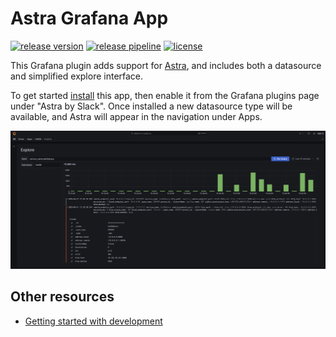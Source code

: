 # Astra Grafana App

[![release version](https://img.shields.io/github/v/release/slackhq/slack-astra-app?include_prereleases)](https://github.com/slackhq/slack-astra-app/releases)
[![release pipeline](https://img.shields.io/github/actions/workflow/status/slackhq/slack-astra-app/release.yml?label=release)](https://github.com/slackhq/slack-astra-app/actions/workflows/release.yml)
[![license](https://img.shields.io/github/license/slackhq/slack-astra-app)](https://github.com/slackhq/slack-astra-app/blob/master/LICENSE)

This Grafana plugin adds support for [Astra](https://github.com/slackhq/astra), and includes both a datasource and 
simplified explore interface.

To get started [install](https://grafana.com/docs/grafana/latest/plugins/installation/) this app, then enable it from 
the Grafana plugins page under "Astra by Slack". Once installed a new datasource type will be available, and Astra will
appear in the navigation under Apps.

![Astra explore](src/img/explore.png)

## Other resources
* [Getting started with development](.github/CONTRIBUTING.md#getting-started-with-development)
